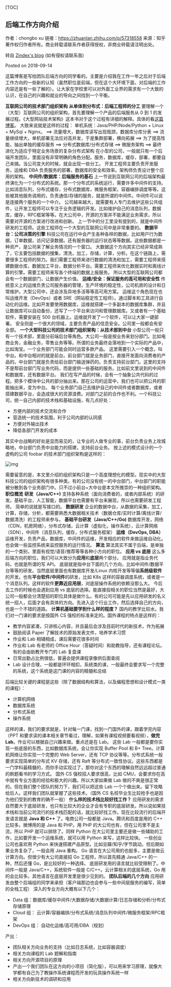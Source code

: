 

[TOC]

## 后端工作方向介绍

作者：chongbo xu
链接：https://zhuanlan.zhihu.com/p/57318558
来源：知乎
著作权归作者所有。商业转载请联系作者获得授权，非商业转载请注明出处。



转自 [Zindex's blog](https://link.zhihu.com/?target=https%3A//zxc0328.github.io/) (如有侵权请联系我)

 Posted on 2018-09-14

这篇博客是写给团队后端方向的同学看的。主要是介绍我在工作一年之后对于后端工作方向的一些新的认知（虽然职位是前端，但在这个大环境下面，对后端的工作内容还是有一些了解的）。让大家在学校里可以对外面工业界的需求有一个大致的认识，在自己的兴趣和就业的导向之间找到一个平衡。


**互联网公司的技术部门组织架构**
**从单体到分布式：后端工程师的分工**
要理解一个（大型）互联网公司的组织架构，首先要理解一个产品的后端服务从 0 到 1 的发展过程。《大型网站技术架构》这本书对于这个过程有详细的解释。具体的看[这篇博客](https://link.zhihu.com/?target=https%3A//blog.csdn.net/chaofanwei/article/details/26865169)。
大致来说就是这样的过程：
单机系统：Java/PHP/Node/Python + Linux + MySql + Nginx。 ==>  流量增大，数据库读写出现瓶颈，数据库分库分表  ==>  流量继续增大，单机部署无法应对高并发，于是集群部署，横向拓展 ==>  为了提高性能，抽出单独的缓存服务 ==>  分布式数据库/分布式存储 ==>  微服务架构 ==>  最终进化为适应于特定业务场景的复杂分布式架构
在小型的公司，一般就只有一个后端开发团队，里面没有非常明确的角色分配。服务，数据库，缓存，部署，都要自己来搞。当公司变大的时候，就会出现一些分工。
开发工程师主要负责开发服务，运维和 DBA 负责服务的部署，数据库的安全和效率。架构师负责设计整个应用的架构。
**中间件/数据库：后端服务的基石**
上一节说到互联网公司的后端架构最终演化为一个分布式的系统。那一个分布式的系统运行，需要许多中间件的支持。比如消息队列，分布式缓存，分布式数据库，微服务框架，容器编排调度等等。这些被其他服务调用的，负责通信/存储的服务，就是所谓的中间件。中间件可以说是连接两个服务的一个中介。
公司越来越大，就需要有人专门去维护这些公共组件，让开发工程师可以专注于业务逻辑的开发。比如维护自己的消息队列，数据库，缓存，RPC框架等等。在大公司中，开源的方案并不能满足业务需求，所以需要对开源的方案进行改进和创新。
上一节中的分工里没有提到的，就是中间件研发的工程师。这些工程师在一个大型的互联网公司中是非常重要的。
**数据平台：公司决策的引擎**
科技公司在运行中会产生各种各样的数据，比如用户行为数据，订单数据，访问记录数据。还有服务器的运行状态等等数据。这些数据都是一种资产，是公司来了解业务情况的一个窗口。
大数据这个方向其实已经非常成熟了，它主要包括数据的搜集，清洗，加工，存储，计算，分析。在这个链路上，需要很多工程师的努力。我们需要工程师来进行数据的清洗和加工，需要工程师来搭建数据仓库，数据加工平台，数据分析平台。需要工程师来优化数据实时和离线计算的引擎。需要工程师来写各个终端的数据上报服务。
所以大型的互联网公司都会有一个数据部门，让数据产生价值。
**运维/安全：保证服务的高可用和安全性**
传统意义上的运维负责公司服务器的管理，生产环境的稳定性，公司机房的设计和日常维护。大型公司中，还会涉及异地多活等等高可用方案。
运维这个角色现在也叫运维开发（DevOps）或者 SRE（网站稳定性工程师）。通过脚本和工具进行自动化的运维。比如开发要使用数据库，运维就搭建一个多副本的数据库集群，并且让数据库可以自动备份，还写了一个平台来访问和管理数据库。又或者有一个基础软件，需要安装在 500 台机器上。运维就开发了一个软件，可以让大家一键部署。
安全则是一个很大的领域，主要负责产品的信息安全。公司里一般都会有安全部。
**一个大型科技公司的技术部门组织架构：从技术部到中台**
小型公司一般只有一个技术部，里面分前端后台等角色。大公司一般是按业务来划分部门。比如电商业务，金融业务，零售业务等等。所谓的业务最终会落地到一个实际的产品中，比如淘宝。一个业务部门可能会同时运营多款产品。
这里需要引入一个概念，叫中台。和中台相对的就是前台。前台部门就是业务部门，直接开发面向消费者的产品的。中台部门就是负责给前台部门输送弹药的。负责支持前台部门。这里的支持不是帮前台部门写业务代码，而是提供一些基础的服务。比如前文里说到的中间件和数据库，还有数据平台。
我们在写产品的时候，会有一个抽象公共代码的过程。把多个模块中公共的部分抽出来。那在公司的运营中，我们也可以把公共的职能抽出来，变为中台。
每个业务部门自己去维护自己的中间件或者数据库，或者搭建数据平台，会造成很大的资源浪费。对部门之前的合作也不利。一个科技公司，统一自己内部的技术栈和基础设施，有几点好处：

- 方便内部的技术交流和合作
- 营造统一的技术氛围，利于公司内部的认同感
- 方便对外输出技术
- 降低各部门开发的成本

其实中台战略的好处是显而易见的，让专业的人做专业的事，前台负责业务上攻城略地，中台部门负责中台能力的搭建，支持前台业务。
按上述的模式设计的一个虚构的公司 foobar 的技术部门组织架构是这样的：

![img](https://tva1.sinaimg.cn/large/008i3skNly1gtd04p9uz3j619q0p8myo02.jpg)


需要留意的是，本文里介绍的组织架构只是一个高度理想化的模型。现实中的大型科技公司的组织架构有很多种类。有的公司没有统一的中台部门，中台部门的职能被分散到各个业务部门中。只不过小前台+大中台是本文所推崇的一种组织架构。
**职位概览**
**研发（Java/C++)**
支持各种系统（面向消费者的，或者内部系统）的研发。基础平台，人工智能，数据平台也需要有平台来展现，所以也需要研发工程师。
简单的说就是写接口的。
**数据研发**
企业的数据中台，从数据的采集，加工，计算，存储，分析，都需要熟悉大数据相关技术（数据仓库/实时计算/离线计算/数据清洗）的工程师来参与。
**基础平台研发（Java/C++/Go)**
数据库开发，网络（CDN，机房网络），分布式存储，云计算（虚拟化，操作系统），云计算网络（SDN），中间件（消息队列，缓存，分布式服务框架）
**运维（DevOps, DBA）**
运维开发，负责产品，数据库，中间件的运维，开发相应的软件来做运维自动化。也会做一些监控系统来监控服务的运行情况。
**算法**
算法其实不属于后端，是单独的一个类别，里面有视觉/语音/推荐等等各种小方向的职位。
**应用 vs 底层**
这么多后端方向的职位，我们可以大致分为**应用**和**底层**两个部分。
应用就是指业务代码，也就是所谓的写 API。
底层就是指中台下面的几个方向，比如中间件/数据平台等等的研发。当然底层里面也有数据库开发/Linux 内核开发等等偏**系统级软件**的开发。也有**平台软件/中间件**的研发，比如 K8s 这样的容器调度系统，或者是一个消息队列。这样的软件**更靠近应用层**，对底层操作系统的依赖没那么大。
今后去工作的时候也会遇到应用 vs 底层的选择。能直接投相关的职位当然是最好，大公司一般都会分清楚招的职位具体是做什么。有的公司可能是先以应用研发的名义统一招人，后面才会有具体的方向。先进入这个行业工作，然后选择自己的方向，也是一个不错的道路。
**计算机基础要学到什么样的程度？**
国内的教学比较水。我们对一门课的要求是按国外 CS 强校的标准来定的。国外课程的特点是这样的：

- 教学内容紧凑，只讲核心内容，并且最后会涉及目前时代的新技术，作为拓展
- 鼓励阅读 Paper 了解技术的原始发表文件，培养学术习惯
- 作业和 Lab 相辅相成，课后需要花很多时间
- 作业和 Lab 有老师的 Office Hour（答疑时间）和助教指导，还有课程论坛。有的会由助教开专门的 Lab 复盘课
- 日常出勤占比例很低，普遍会提供课程录像供后面查阅
- Lab 设计合理，一般都是环环相扣，系统类的课，一般最终会要求写一个完整的系统，这个系统是这门课的内容的精髓和总结

后端比较关键的课程是这些（除了数据结构和算法，以及编程思想和设计模式一类的课程）：

- 计算机网络
- 数据库系统
- 分布式系统
- 操作系统

这样的课，我们的要求就是，针对每一门课，找到一门国外的课，跟着学完内容（PPT 和要求读的课本相关章节看过，理解，如果有课程视频要看视频），**做完 Lab**。作业可以根据自己兴趣来做。重点还是在 Lab。
这些 Lab 一般都是要你实现一些底层的东西，比如数据库系统，会让你实现 Buffer Pool 和 B+ Tree。计算机网络让你实现一个完整的 Web Server，还有 TCP 协议等等。分布式系统一般要求实现简单的分布式 KV 存储，还有 Raft 等分布式一致性协议。这些东西都是一门学科最精髓的，而你手动实现过了，那你对这个东西的理解自然远远超过普通的刷题看书的学习方式。
国外 CS 强校招人要求很高，比如 CMU，会要求你在高中就有专业方面的经验和极大的兴趣。所以大家如果做 Lab 做的不爽是很正常的。但在我们整个团队的努力下，我们可以把这些 Lab 一个个做出来。留下攻略给后人。这样我们团队就掌握了这些技术。（国外 CS 名校毕业生比较抢手也是因为他们受到的教育的确不一般）
**什么样的技术栈比较好找工作？**
应用研发的需求自然要大于底层研发，也只有比较大的企业才会有专职的底层研发。所以说如果技术栈和当前公司流行的技术栈匹配的话，就比较好找工作。现在比较流行的后端开发语言就是 **Java 和 C++** 了。电商公司一般都是 Java。腾讯和百度是用的 C++ 比较多。微博用的是 Java 和 PHP。用 PHP 的大公司也有，但在公司里不是主流，所以 PHP 就可以排除了。同样 Python 在大公司里主要还是做一些辅助的工作，比如要开发一个运维系统，就可以用 Python 来写，这样比较快。
一些创业公司也喜欢用 Python 来快速搭建产品原型。比如豆瓣/知乎/字节跳动。但后期如果业务复杂了，一般会用 Java 重构。
Go 语言在大公司用的也挺多，主要是做云计算方向。但很少有大公司直接招 Go 工程师，所以首先精通 Java/C++ 的一种，然后还懂 Go，是比较好的一种选择。
底层研发用的语言就比较受限制了。中间件一般是 Java/C++，系统软件一般是 C/C++。云计算相关的底层系统，Go 用的会比较多。其他语言在底层开发里是很少见到的。
**团队后端的几个方向**
应用研发由整个后端组的同学来承担（客户端那边也会参与一些中间层服务的编写，简单的全栈工程）
深入的专业方向大概有以下几个：

- Data 组：数据库/缓存中间件/大数据存储/大数据计算/日志存储和分析/分布式存储原理
- Cloud 组： 云计算/容器编排/分布式系统/消息队列中间件/微服务框架/RPC框架
- DevOps 组： 自动化运维/高可用/DBA（规划）

产出：

- 团队相关方向业务的支持（比如日志系统，比如容器调度）
- 相关方向课程的 Lab 题解和指南
- 相关方向开源项目的原理
- 产出一个我们团队在这方向的小项目（简化版），可以用来学习原理，就像大学都有自己为了教操作系统课程而开发的玩具操作系统一样
- 相关方向新技术的调研和应用